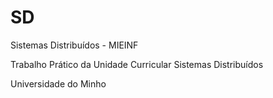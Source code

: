# SD
Sistemas Distribuídos - MIEINF

Trabalho Prático da Unidade Curricular Sistemas Distribuídos

Universidade do Minho
